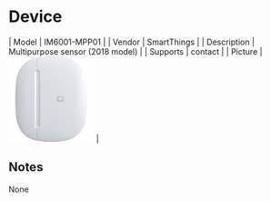 
# Device

| Model | IM6001-MPP01  |
| Vendor  | SmartThings  |
| Description | Multipurpose sensor (2018 model) |
| Supports | contact |
| Picture | ![../images/devices/IM6001-MPP01.jpg](../images/devices/IM6001-MPP01.jpg) |

## Notes

None
